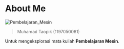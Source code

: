 # About Me
![Pembelajaran_Mesin](https://img.shields.io/badge/Pembelajaran%20Mesin-Work%20On%20Progress-blue)

> Muhamad Taopik (1197050081)

Untuk mengeksplorasi mata kuliah **Pembelajaran Mesin**.
